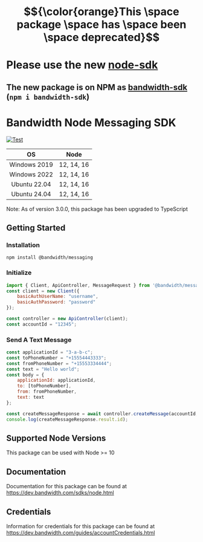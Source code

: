 # $${\color{orange}This \space package  \space has  \space been  \space deprecated}$$
# Please use the new [node-sdk](https://github.com/Bandwidth/node-sdk)
## The new package is on NPM as [bandwidth-sdk](https://www.npmjs.com/package/bandwidth-sdk) (`npm i bandwidth-sdk`)

# Bandwidth Node Messaging SDK

[![Test](https://github.com/Bandwidth/node-messaging/actions/workflows/test.yml/badge.svg)](https://github.com/Bandwidth/node-messaging/actions/workflows/test.yml)

|    **OS**    | **Node** |
|:------------:|:---:|
| Windows 2019 | 12, 14, 16 |
| Windows 2022 | 12, 14, 16 |
| Ubuntu 22.04 | 12, 14, 16 |
| Ubuntu 24.04 | 12, 14, 16 |

Note: As of version 3.0.0, this package has been upgraded to TypeScript

## Getting Started

### Installation

```
npm install @bandwidth/messaging
```

### Initialize

```js
import { Client, ApiController, MessageRequest } from '@bandwidth/messaging';
const client = new Client({
    basicAuthUserName: "username",
    basicAuthPassword: "password"
});

const controller = new ApiController(client);
const accountId = "12345";
```

### Send A Text Message
```js
const applicationId = "3-a-b-c";
const toPhoneNumber = "+15554443333";
const fromPhoneNumber = "+15553334444";
const text = "Hello world";
const body = {
    applicationId: applicationId,
    to: [toPhoneNumber],
    from: fromPhoneNumber,
    text: text 
};

const createMessageResponse = await controller.createMessage(accountId, body);
console.log(createMessageResponse.result.id);
```

## Supported Node Versions

This package can be used with Node >= 10

## Documentation

Documentation for this package can be found at https://dev.bandwidth.com/sdks/node.html

## Credentials

Information for credentials for this package can be found at https://dev.bandwidth.com/guides/accountCredentials.html
